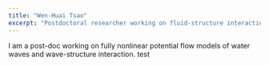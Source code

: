 ```yaml
---
title: "Wen-Huai Tsao"
excerpt: "Postdoctoral researcher working on fluid-structure interaction"
---
```


I am a post-doc working on fully nonlinear potential flow models of water waves and wave-structure interaction.
test
